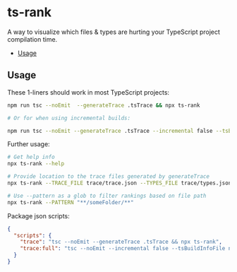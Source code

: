 # ts-rank

A way to visualize which files & types are hurting your TypeScript project compilation time.

+ [Usage](#usage)

## Usage

These 1-liners should work in most TypeScript projects:

```bash
npm run tsc --noEmit  --generateTrace .tsTrace && npx ts-rank

# Or for when using incremental builds:

npm run tsc --noEmit --generateTrace .tsTrace --incremental false --tsBuildInfoFile null && npx ts-rank
```

Further usage:

```bash
# Get help info
npx ts-rank --help

# Provide location to the trace files generated by generateTrace
npx ts-rank --TRACE_FILE trace/trace.json --TYPES_FILE trace/types.json

# Use --pattern as a glob to filter rankings based on file path
npx ts-rank --PATTERN "**/someFolder/**"  
```

Package json scripts:

```json
{
  "scripts": {
    "trace": "tsc --noEmit --generateTrace .tsTrace && npx ts-rank",
    "trace:full": "tsc --noEmit --incremental false --tsBuildInfoFile null --generateTrace .tsTrace && npx ts-rank",
  }
}
```